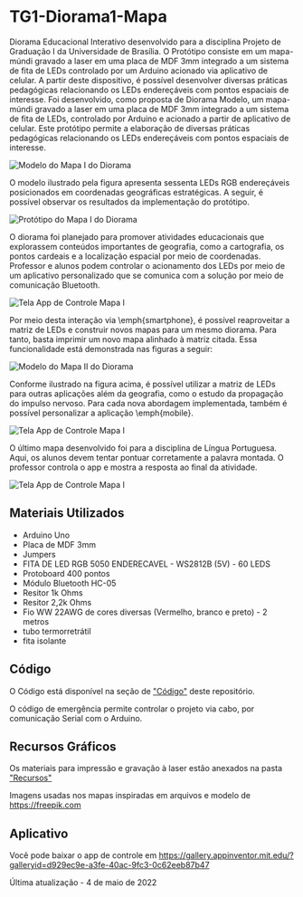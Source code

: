 # TG1-Diorama1-Mapa
Diorama Educacional Interativo desenvolvido para a disciplina Projeto de Graduação I da Universidade de Brasília. O Protótipo consiste em um mapa-múndi gravado a laser em uma placa de MDF 3mm integrado a um sistema de fita de LEDs controlado por um Arduino acionado via aplicativo de celular. A partir deste dispositivo, é possível desenvolver diversas práticas pedagógicas relacionando os LEDs endereçáveis com pontos espaciais de interesse.
Foi desenvolvido, como proposta de Diorama Modelo, um mapa-múndi gravado a laser em uma placa de MDF 3mm integrado a um sistema de fita de LEDs, controlado por Arduino e acionado a partir de aplicativo de celular. Este protótipo permite a elaboração de diversas práticas pedagógicas relacionando os LEDs endereçáveis com pontos espaciais de interesse.

![Modelo do Mapa I do Diorama](./Imagens/MapaMundi-Modelo.png)

O modelo ilustrado pela figura apresenta sessenta LEDs RGB endereçáveis posicionados em coordenadas geográficas estratégicas. A seguir, é possível observar os resultados da implementação do protótipo.

![Protótipo do Mapa I do Diorama](./Imagens/DioramaI.jpg)

O diorama foi planejado para promover atividades educacionais que explorassem conteúdos importantes de geografia, como a cartografia, os pontos cardeais e a localização espacial por meio de coordenadas. Professor e alunos podem controlar o acionamento dos LEDs por meio de um aplicativo personalizado que se comunica com a solução por meio de comunicação Bluetooth.

![Tela App de Controle Mapa I](./Imagens/TelaMapa-App.jpeg)

Por meio desta interação via \emph{smartphone}, é possível reaproveitar a matriz de LEDs e construir novos mapas para um mesmo diorama. Para tanto, basta imprimir um novo mapa alinhado à matriz citada. Essa funcionalidade está demonstrada nas figuras a seguir:

![Modelo do Mapa II do Diorama](./Imagens/Mapa2.png)

Conforme ilustrado na figura acima, é possível utilizar a matriz de LEDs para outras aplicações além da geografia, como o estudo da propagação do impulso nervoso. Para cada nova abordagem implementada, também é possível personalizar a aplicação \emph{mobile}.

![Tela App de Controle Mapa I](./Imagens/Mapa2-App.jpeg)

O último mapa desenvolvido foi para a disciplina de Língua Portuguesa. Aqui, os alunos devem tentar pontuar corretamente a palavra montada. O professor controla o app e mostra a resposta ao final da atividade.

![Tela App de Controle Mapa I](./Imagens/Mapa3.png)

## Materiais Utilizados
* Arduino Uno 
* Placa de MDF 3mm 
* Jumpers 
* FITA DE LED RGB 5050 ENDERECAVEL - WS2812B (5V) - 60 LEDS
* Protoboard 400 pontos
* Módulo Bluetooth HC-05
* Resitor 1k Ohms
* Resitor 2,2k Ohms
* Fio WW 22AWG de cores diversas (Vermelho, branco e preto) - 2 metros
* tubo termorretrátil
* fita isolante

## Código
O Código está disponível na seção de ["Código"](https://github.com/rafaelmdalmoro/TG1-Diorama1-Mapa/tree/main/Codigo) deste repositório.

O código de emergência permite controlar o projeto via cabo, por comunicação Serial com o Arduino.

## Recursos Gráficos
Os materiais para impressão e gravação à laser estão anexados na pasta  ["Recursos"](https://github.com/rafaelmdalmoro/TG1-Diorama1-Mapa/tree/main/Recursos)

Imagens usadas nos mapas inspiradas em arquivos e modelo de https://freepik.com

## Aplicativo
Você pode baixar o app de controle em  https://gallery.appinventor.mit.edu/?galleryid=d929ec9e-a3fe-40ac-9fc3-0c62eeb87b47

Última atualização - 4 de maio de 2022
